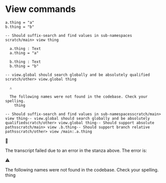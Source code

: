 # View commands

```unison
a.thing = "a"
b.thing = "b"
```

```ucm
-- Should suffix-search and find values in sub-namespaces
scratch/main> view thing

  a.thing : Text
  a.thing = "a"
  
  b.thing : Text
  b.thing = "b"

-- view.global should search globally and be absolutely qualified
scratch/other> view.global thing

  ⚠️
  
  The following names were not found in the codebase. Check your spelling.
    thing

```

```ucm
-- Should suffix-search and find values in sub-namespacesscratch/main> view thing-- view.global should search globally and be absolutely qualifiedscratch/other> view.global thing-- Should support absolute pathsscratch/main> view .b.thing-- Should support branch relative pathsscratch/other> view /main:.a.thing
```


🛑

The transcript failed due to an error in the stanza above. The error is:


  ⚠️
  
  The following names were not found in the codebase. Check your spelling.
    thing

